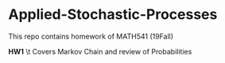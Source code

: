 # Applied-Stochastic-Processes
This repo contains homework of MATH541 (19Fall)

**HW1** \t Covers Markov Chain and review of Probabilities 
